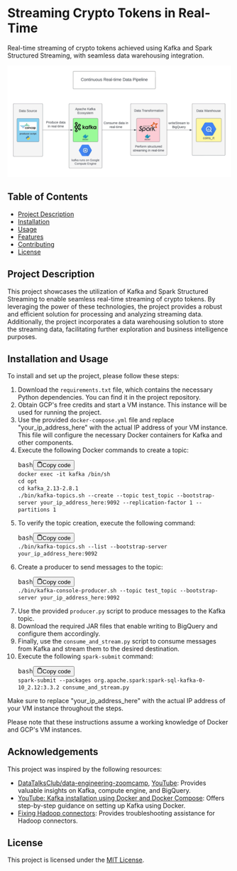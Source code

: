 # Streaming Crypto Tokens in Real-Time

Real-time streaming of crypto tokens achieved using Kafka and Spark Structured Streaming, with seamless data warehousing integration.

![1685462457855](image/README/1685462457855.png)

## Table of Contents

* [Project Description](https://chat.openai.com/?model=text-davinci-002-render-sha#project-description)
* [Installation](https://chat.openai.com/?model=text-davinci-002-render-sha#installation)
* [Usage](https://chat.openai.com/?model=text-davinci-002-render-sha#usage)
* [Features](https://chat.openai.com/?model=text-davinci-002-render-sha#features)
* [Contributing](https://chat.openai.com/?model=text-davinci-002-render-sha#contributing)
* [License](https://chat.openai.com/?model=text-davinci-002-render-sha#license)

## Project Description

This project showcases the utilization of Kafka and Spark Structured Streaming to enable seamless real-time streaming of crypto tokens. By leveraging the power of these technologies, the project provides a robust and efficient solution for processing and analyzing streaming data. Additionally, the project incorporates a data warehousing solution to store the streaming data, facilitating further exploration and business intelligence purposes.

## Installation and Usage

To install and set up the project, please follow these steps:

1. Download the `requirements.txt` file, which contains the necessary Python dependencies. You can find it in the project repository.
2. Obtain GCP's free credits and start a VM instance. This instance will be used for running the project.
3. Use the provided `docker-compose.yml` file and replace "your_ip_address_here" with the actual IP address of your VM instance. This file will configure the necessary Docker containers for Kafka and other components.
4. Execute the following Docker commands to create a topic:
   <pre><div class="bg-black rounded-md mb-4"><div class="flex items-center relative text-gray-200 bg-gray-800 px-4 py-2 text-xs font-sans justify-between rounded-t-md"><span>bash</span><button class="flex ml-auto gap-2"><svg stroke="currentColor" fill="none" stroke-width="2" viewBox="0 0 24 24" stroke-linecap="round" stroke-linejoin="round" class="h-4 w-4" height="1em" width="1em" xmlns="http://www.w3.org/2000/svg"><path d="M16 4h2a2 2 0 0 1 2 2v14a2 2 0 0 1-2 2H6a2 2 0 0 1-2-2V6a2 2 0 0 1 2-2h2"></path><rect x="8" y="2" width="8" height="4" rx="1" ry="1"></rect></svg>Copy code</button></div><div class="p-4 overflow-y-auto"><code class="!whitespace-pre hljs language-bash">docker exec -it kafka /bin/sh
   cd opt
   cd kafka_2.13-2.8.1
   ./bin/kafka-topics.sh --create --topic test_topic --bootstrap-server your_ip_address_here:9092 --replication-factor 1 --partitions 1
   </code></div></div></pre>
5. To verify the topic creation, execute the following command:
   <pre><div class="bg-black rounded-md mb-4"><div class="flex items-center relative text-gray-200 bg-gray-800 px-4 py-2 text-xs font-sans justify-between rounded-t-md"><span>bash</span><button class="flex ml-auto gap-2"><svg stroke="currentColor" fill="none" stroke-width="2" viewBox="0 0 24 24" stroke-linecap="round" stroke-linejoin="round" class="h-4 w-4" height="1em" width="1em" xmlns="http://www.w3.org/2000/svg"><path d="M16 4h2a2 2 0 0 1 2 2v14a2 2 0 0 1-2 2H6a2 2 0 0 1-2-2V6a2 2 0 0 1 2-2h2"></path><rect x="8" y="2" width="8" height="4" rx="1" ry="1"></rect></svg>Copy code</button></div><div class="p-4 overflow-y-auto"><code class="!whitespace-pre hljs language-bash">./bin/kafka-topics.sh --list --bootstrap-server your_ip_address_here:9092
   </code></div></div></pre>
6. Create a producer to send messages to the topic:
   <pre><div class="bg-black rounded-md mb-4"><div class="flex items-center relative text-gray-200 bg-gray-800 px-4 py-2 text-xs font-sans justify-between rounded-t-md"><span>bash</span><button class="flex ml-auto gap-2"><svg stroke="currentColor" fill="none" stroke-width="2" viewBox="0 0 24 24" stroke-linecap="round" stroke-linejoin="round" class="h-4 w-4" height="1em" width="1em" xmlns="http://www.w3.org/2000/svg"><path d="M16 4h2a2 2 0 0 1 2 2v14a2 2 0 0 1-2 2H6a2 2 0 0 1-2-2V6a2 2 0 0 1 2-2h2"></path><rect x="8" y="2" width="8" height="4" rx="1" ry="1"></rect></svg>Copy code</button></div><div class="p-4 overflow-y-auto"><code class="!whitespace-pre hljs language-bash">./bin/kafka-console-producer.sh --topic test_topic --bootstrap-server your_ip_address_here:9092
   </code></div></div></pre>
7. Use the provided `producer.py` script to produce messages to the Kafka topic.
8. Download the required JAR files that enable writing to BigQuery and configure them accordingly.
9. Finally, use the `consume_and_stream.py` script to consume messages from Kafka and stream them to the desired destination.
10. Execute the following `spark-submit` command:
    <pre><div class="bg-black rounded-md mb-4"><div class="flex items-center relative text-gray-200 bg-gray-800 px-4 py-2 text-xs font-sans justify-between rounded-t-md"><span>bash</span><button class="flex ml-auto gap-2"><svg stroke="currentColor" fill="none" stroke-width="2" viewBox="0 0 24 24" stroke-linecap="round" stroke-linejoin="round" class="h-4 w-4" height="1em" width="1em" xmlns="http://www.w3.org/2000/svg"><path d="M16 4h2a2 2 0 0 1 2 2v14a2 2 0 0 1-2 2H6a2 2 0 0 1-2-2V6a2 2 0 0 1 2-2h2"></path><rect x="8" y="2" width="8" height="4" rx="1" ry="1"></rect></svg>Copy code</button></div><div class="p-4 overflow-y-auto"><code class="!whitespace-pre hljs language-bash">spark-submit --packages org.apache.spark:spark-sql-kafka-0-10_2.12:3.3.2 consume_and_stream.py
    </code></div></div></pre>

Make sure to replace "your_ip_address_here" with the actual IP address of your VM instance throughout the steps.

Please note that these instructions assume a working knowledge of Docker and GCP's VM instances.

## Acknowledgements

This project was inspired by the following resources:

* [DataTalksClub/data-engineering-zoomcamp](https://github.com/DataTalksClub/data-engineering-zoomcamp/tree/main/week_6_stream_processing), [YouTube](https://www.youtube.com/watch?v=KerNf0NANMo&ab_channel=DarshilParmar): Provides valuable insights on Kafka, compute engine, and BigQuery.
* [YouTube: Kafka installation using Docker and Docker Compose](https://www.youtube.com/watch?v=WnlX7w4lHvM&t=7s&ab_channel=CodeWithRajRanjan): Offers step-by-step guidance on setting up Kafka using Docker.
* [Fixing Hadoop connectors](https://github.com/GoogleCloudDataproc/hadoop-connectors/issues/618): Provides troubleshooting assistance for Hadoop connectors.

## License

This project is licensed under the [MIT License](https://github.com/Jawakar/realtime_coins_stream/blob/main/requirements.txt).
